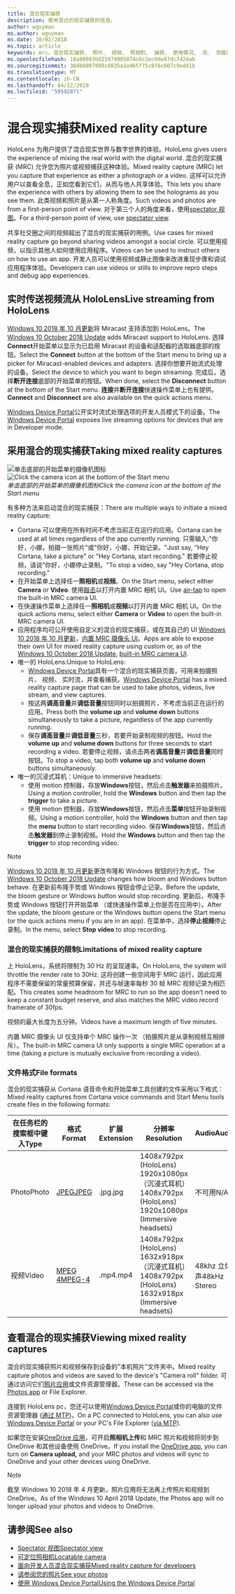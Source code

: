 ```yaml
---
title: 混合现实捕获
description: 使用混合的现实捕获的信息。
author: wguyman
ms.author: wguyman
ms.date: 10/02/2018
ms.topic: article
keywords: mrc，混合现实捕获、 照片、 视频、 照相机、 捕获、 使用情况、 流、 流媒体直播、 演示
ms.openlocfilehash: 18a80083bd25974905874c6c2ec0de87dc7424ab
ms.sourcegitcommit: 384b0087899cd835a3a965f75c6f6c607c9edd1b
ms.translationtype: MT
ms.contentlocale: zh-CN
ms.lasthandoff: 04/12/2019
ms.locfileid: "59592871"
---
```

# <a name="mixed-reality-capture"></a><span data-ttu-id="cafe3-104">混合现实捕获</span><span class="sxs-lookup"><span data-stu-id="cafe3-104">Mixed reality capture</span></span>

<span data-ttu-id="cafe3-105">HoloLens 为用户提供了混合现实世界与数字世界的体验。</span><span class="sxs-lookup"><span data-stu-id="cafe3-105">HoloLens gives users the experience of mixing the real world with the digital world.</span></span> <span data-ttu-id="cafe3-106">混合的现实捕获 (MRC) 允许您为照片或视频捕获这种体验。</span><span class="sxs-lookup"><span data-stu-id="cafe3-106">Mixed reality capture (MRC) let you capture that experience as either a photograph or a video.</span></span> <span data-ttu-id="cafe3-107">这样可以允许用户以查看全息，正如您看到它们，从而与他人共享体验。</span><span class="sxs-lookup"><span data-stu-id="cafe3-107">This lets you share the experience with others by allowing them to see the holograms as you see them.</span></span> <span data-ttu-id="cafe3-108">此类视频和照片是从第一人称角度。</span><span class="sxs-lookup"><span data-stu-id="cafe3-108">Such videos and photos are from a first-person point of view.</span></span> <span data-ttu-id="cafe3-109">对于第三个人的角度来看，使用[spectator 视图](spectator-view.md)。</span><span class="sxs-lookup"><span data-stu-id="cafe3-109">For a third-person point of view, use [spectator view](spectator-view.md).</span></span>

<span data-ttu-id="cafe3-110">共享社交圈之间的视频超出了混合的现实捕获的用例。</span><span class="sxs-lookup"><span data-stu-id="cafe3-110">Use cases for mixed reality capture go beyond sharing videos amongst a social circle.</span></span> <span data-ttu-id="cafe3-111">可以使用视频，以指示其他人如何使用应用程序。</span><span class="sxs-lookup"><span data-stu-id="cafe3-111">Videos can be used to instruct others on how to use an app.</span></span> <span data-ttu-id="cafe3-112">开发人员可以使用视频或静止图像来改进重现步骤和调试应用程序体验。</span><span class="sxs-lookup"><span data-stu-id="cafe3-112">Developers can use videos or stills to improve repro steps and debug app experiences.</span></span>

## <a name="live-streaming-from-hololens"></a><span data-ttu-id="cafe3-113">实时传送视频流从 HoloLens</span><span class="sxs-lookup"><span data-stu-id="cafe3-113">Live streaming from HoloLens</span></span>

<span data-ttu-id="cafe3-114">[Windows 10 2018 年 10 月更新](release-notes-october-2018.md)将 Miracast 支持添加到 HoloLens。</span><span class="sxs-lookup"><span data-stu-id="cafe3-114">The [Windows 10 October 2018 Update](release-notes-october-2018.md) adds Miracast support to HoloLens.</span></span> <span data-ttu-id="cafe3-115">选择**Connect**开始菜单以显示为已启用 Miracast 的设备和适配器的选取器底部的按钮。</span><span class="sxs-lookup"><span data-stu-id="cafe3-115">Select the **Connect** button at the bottom of the Start menu to bring up a picker for Miracast-enabled devices and adapters.</span></span> <span data-ttu-id="cafe3-116">选择你想要开始流式处理的设备。</span><span class="sxs-lookup"><span data-stu-id="cafe3-116">Select the device to which you want to begin streaming.</span></span> <span data-ttu-id="cafe3-117">完成后，选择**断开连接**底部的开始菜单的按钮。</span><span class="sxs-lookup"><span data-stu-id="cafe3-117">When done, select the **Disconnect** button at the bottom of the Start menu.</span></span>  <span data-ttu-id="cafe3-118">**连接**并**断开连接**快速操作菜单上也有提供。</span><span class="sxs-lookup"><span data-stu-id="cafe3-118">**Connect** and **Disconnect** are also available on the quick actions menu.</span></span> 

<span data-ttu-id="cafe3-119">[Windows Device Portal](using-the-windows-device-portal.md)公开实时流式处理选项的开发人员模式下的设备。</span><span class="sxs-lookup"><span data-stu-id="cafe3-119">The [Windows Device Portal](using-the-windows-device-portal.md) exposes live streaming options for devices that are in Developer mode.</span></span>

## <a name="taking-mixed-reality-captures"></a><span data-ttu-id="cafe3-120">采用混合的现实捕获</span><span class="sxs-lookup"><span data-stu-id="cafe3-120">Taking mixed reality captures</span></span>

<span data-ttu-id="cafe3-121">![单击底部的开始菜单的摄像机图标](images/cameraiconinpins-300px.png)</span><span class="sxs-lookup"><span data-stu-id="cafe3-121">![Click the camera icon at the bottom of the Start menu](images/cameraiconinpins-300px.png)</span></span><br>
<span data-ttu-id="cafe3-122">*单击底部的开始菜单的摄像机图标*</span><span class="sxs-lookup"><span data-stu-id="cafe3-122">*Click the camera icon at the bottom of the Start menu*</span></span>

<span data-ttu-id="cafe3-123">有多种方法来启动混合的现实捕获：</span><span class="sxs-lookup"><span data-stu-id="cafe3-123">There are multiple ways to initiate a mixed reality capture:</span></span>
* <span data-ttu-id="cafe3-124">Cortana 可以使用在所有时间不考虑当前正在运行的应用。</span><span class="sxs-lookup"><span data-stu-id="cafe3-124">Cortana can be used at all times regardless of the app currently running.</span></span> <span data-ttu-id="cafe3-125">只需输入:"你好，小娜，拍摄一张照片"或"你好，小娜，开始记录。"</span><span class="sxs-lookup"><span data-stu-id="cafe3-125">Just say, "Hey Cortana, take a picture" or "Hey Cortana, start recording."</span></span> <span data-ttu-id="cafe3-126">若要停止视频，请说"你好，小娜停止录制。"</span><span class="sxs-lookup"><span data-stu-id="cafe3-126">To stop a video, say "Hey Cortana, stop recording."</span></span>
* <span data-ttu-id="cafe3-127">在开始菜单上选择任一**照相机**或**视频**。</span><span class="sxs-lookup"><span data-stu-id="cafe3-127">On the Start menu, select either **Camera** or **Video**.</span></span> <span data-ttu-id="cafe3-128">使用[敲击](gestures.md#air-tap)以打开内置 MRC 相机 UI。</span><span class="sxs-lookup"><span data-stu-id="cafe3-128">Use [air-tap](gestures.md#air-tap) to open the built-in MRC camera UI.</span></span>
* <span data-ttu-id="cafe3-129">在快速操作菜单上选择任一**照相机**或**视频**以打开内置 MRC 相机 UI。</span><span class="sxs-lookup"><span data-stu-id="cafe3-129">On the quick actions menu, select either **Camera** or **Video** to open the built-in MRC camera UI.</span></span>
* <span data-ttu-id="cafe3-130">应用程序均可公开使用自定义的混合的现实捕获，或在其自己的 UI [Windows 10 2018 年 10 月更新](release-notes-october-2018.md)，[内置 MRC 摄像头 UI](mixed-reality-capture-for-developers.md)。</span><span class="sxs-lookup"><span data-stu-id="cafe3-130">Apps are able to expose their own UI for mixed reality capture using custom or, as of the [Windows 10 October 2018 Update](release-notes-october-2018.md), [built-in MRC camera UI](mixed-reality-capture-for-developers.md).</span></span>
* <span data-ttu-id="cafe3-131">唯一的 HoloLens:</span><span class="sxs-lookup"><span data-stu-id="cafe3-131">Unique to HoloLens:</span></span> 
    * <span data-ttu-id="cafe3-132">[Windows Device Portal](using-the-windows-device-portal.md)具有一个混合的现实捕获页面，可用来拍摄照片、 视频、 实时流，并查看捕获。</span><span class="sxs-lookup"><span data-stu-id="cafe3-132">[Windows Device Portal](using-the-windows-device-portal.md) has a mixed reality capture page that can be used to take photos, videos, live stream, and view captures.</span></span>
    * <span data-ttu-id="cafe3-133">按这两**调高音量**并**调低音量**按钮同时以拍摄照片，不考虑当前正在运行的应用。</span><span class="sxs-lookup"><span data-stu-id="cafe3-133">Press both the **volume up** and **volume down** buttons simultaneously to take a picture, regardless of the app currently running.</span></span>
    * <span data-ttu-id="cafe3-134">保存**调高音量**并**调低音量**三秒，若要开始录制视频的按钮。</span><span class="sxs-lookup"><span data-stu-id="cafe3-134">Hold the **volume up** and **volume down** buttons for three seconds to start recording a video.</span></span> <span data-ttu-id="cafe3-135">若要停止视频，请点击两者**调高音量**并**调低音量**同时按钮。</span><span class="sxs-lookup"><span data-stu-id="cafe3-135">To stop a video, tap both **volume up** and **volume down** buttons simultaneously.</span></span>
* <span data-ttu-id="cafe3-136">唯一的沉浸式耳机：</span><span class="sxs-lookup"><span data-stu-id="cafe3-136">Unique to immersive headsets:</span></span> 
    * <span data-ttu-id="cafe3-137">使用 motion 控制器，存放**Windows**按钮，然后点击**触发器**来拍摄照片。</span><span class="sxs-lookup"><span data-stu-id="cafe3-137">Using a motion controller, hold the **Windows** button and then tap the **trigger** to take a picture.</span></span> 
    * <span data-ttu-id="cafe3-138">使用 motion 控制器，存放**Windows**按钮，然后点击**菜单**按钮开始录制视频。</span><span class="sxs-lookup"><span data-stu-id="cafe3-138">Using a motion controller, hold the **Windows** button and then tap the **menu** button to start recording video.</span></span> <span data-ttu-id="cafe3-139">保存**Windows**按钮，然后点击**触发器**到停止录制视频。</span><span class="sxs-lookup"><span data-stu-id="cafe3-139">Hold the **Windows** button and then tap the **trigger** to stop recording video.</span></span>
    
>[!NOTE]
><span data-ttu-id="cafe3-140">[Windows 10 2018 年 10 月更新](release-notes-october-2018.md)更改布隆和 Windows 按钮的行为方式。</span><span class="sxs-lookup"><span data-stu-id="cafe3-140">The [Windows 10 October 2018 Update](release-notes-october-2018.md) changes how bloom and Windows button behave.</span></span> <span data-ttu-id="cafe3-141">在更新前布隆手势或 Windows 按钮会停止记录。</span><span class="sxs-lookup"><span data-stu-id="cafe3-141">Before the update, the bloom gesture or Windows button would stop recording.</span></span> <span data-ttu-id="cafe3-142">更新后，布隆手势或 Windows 按钮打开开始菜单 （或快速操作菜单上你是否在应用中）。</span><span class="sxs-lookup"><span data-stu-id="cafe3-142">After the update, the bloom gesture or the Windows button opens the Start menu (or the quick actions menu if you are in an app).</span></span> <span data-ttu-id="cafe3-143">在菜单中，选择**停止视频**停止录制。</span><span class="sxs-lookup"><span data-stu-id="cafe3-143">In the menu, select **Stop video** to stop recording.</span></span>

### <a name="limitations-of-mixed-reality-capture"></a><span data-ttu-id="cafe3-144">混合的现实捕获的限制</span><span class="sxs-lookup"><span data-stu-id="cafe3-144">Limitations of mixed reality capture</span></span>

<span data-ttu-id="cafe3-145">上 HoloLens，系统将限制为 30 Hz 的呈现速率。</span><span class="sxs-lookup"><span data-stu-id="cafe3-145">On HoloLens, the system will throttle the render rate to 30Hz.</span></span> <span data-ttu-id="cafe3-146">这将创建一些空间用于 MRC 运行，因此应用程序不需要保留的常量预算保留，并还与帧速率每秒 30 帧 MRC 视频记录为相匹配。</span><span class="sxs-lookup"><span data-stu-id="cafe3-146">This creates some headroom for MRC to run so the app doesn’t need to keep a constant budget reserve, and also matches the MRC video record framerate of 30fps.</span></span>

<span data-ttu-id="cafe3-147">视频的最大长度为五分钟。</span><span class="sxs-lookup"><span data-stu-id="cafe3-147">Videos have a maximum length of five minutes.</span></span>

<span data-ttu-id="cafe3-148">内置 MRC 摄像头 UI 仅支持单个 MRC 操作一次 （拍摄照片是从录制视频互相排斥）。</span><span class="sxs-lookup"><span data-stu-id="cafe3-148">The built-in MRC camera UI only supports a single MRC operation at a time (taking a picture is mutually exclusive from recording a video).</span></span>

### <a name="file-formats"></a><span data-ttu-id="cafe3-149">文件格式</span><span class="sxs-lookup"><span data-stu-id="cafe3-149">File formats</span></span>

<span data-ttu-id="cafe3-150">混合的现实捕获从 Cortana 语音命令和开始菜单工具创建的文件采用以下格式：</span><span class="sxs-lookup"><span data-stu-id="cafe3-150">Mixed reality captures from Cortana voice commands and Start Menu tools create files in the following formats:</span></span>

|  <span data-ttu-id="cafe3-151">在任务栏的搜索框中键入</span><span class="sxs-lookup"><span data-stu-id="cafe3-151">Type</span></span>  |  <span data-ttu-id="cafe3-152">格式</span><span class="sxs-lookup"><span data-stu-id="cafe3-152">Format</span></span>  |  <span data-ttu-id="cafe3-153">扩展</span><span class="sxs-lookup"><span data-stu-id="cafe3-153">Extension</span></span>  |  <span data-ttu-id="cafe3-154">分辨率</span><span class="sxs-lookup"><span data-stu-id="cafe3-154">Resolution</span></span>  |  <span data-ttu-id="cafe3-155">Audio</span><span class="sxs-lookup"><span data-stu-id="cafe3-155">Audio</span></span> | 
|----------|----------|----------|----------|----------|
|  <span data-ttu-id="cafe3-156">Photo</span><span class="sxs-lookup"><span data-stu-id="cafe3-156">Photo</span></span>  |  [<span data-ttu-id="cafe3-157">JPEG</span><span class="sxs-lookup"><span data-stu-id="cafe3-157">JPEG</span></span>](https://en.wikipedia.org/wiki/JPEG)  |  <span data-ttu-id="cafe3-158">.jpg</span><span class="sxs-lookup"><span data-stu-id="cafe3-158">.jpg</span></span>  |  <span data-ttu-id="cafe3-159">1408x792px (HoloLens) 1920x1080px<br> （沉浸式耳机）</span><span class="sxs-lookup"><span data-stu-id="cafe3-159">1408x792px (HoloLens) 1920x1080px (Immersive headsets)</span></span> |  <span data-ttu-id="cafe3-160">不可用</span><span class="sxs-lookup"><span data-stu-id="cafe3-160">N/A</span></span> | 
|  <span data-ttu-id="cafe3-161">视频</span><span class="sxs-lookup"><span data-stu-id="cafe3-161">Video</span></span>  |  [<span data-ttu-id="cafe3-162">MPEG 4</span><span class="sxs-lookup"><span data-stu-id="cafe3-162">MPEG-4</span></span>](https://en.wikipedia.org/wiki/MPEG-4)  |  <span data-ttu-id="cafe3-163">.mp4</span><span class="sxs-lookup"><span data-stu-id="cafe3-163">.mp4</span></span>  |  <span data-ttu-id="cafe3-164">1408x792px (HoloLens) 1632x918px （沉浸式耳机）</span><span class="sxs-lookup"><span data-stu-id="cafe3-164">1408x792px (HoloLens) 1632x918px (Immersive headsets)</span></span> |  <span data-ttu-id="cafe3-165">48khz 立体声</span><span class="sxs-lookup"><span data-stu-id="cafe3-165">48kHz Stereo</span></span> | 

## <a name="viewing-mixed-reality-captures"></a><span data-ttu-id="cafe3-166">查看混合的现实捕获</span><span class="sxs-lookup"><span data-stu-id="cafe3-166">Viewing mixed reality captures</span></span>

<span data-ttu-id="cafe3-167">混合的现实捕获照片和视频保存到设备的"本机照片"文件夹中。</span><span class="sxs-lookup"><span data-stu-id="cafe3-167">Mixed reality capture photos and videos are saved to the device's "Camera roll" folder.</span></span> <span data-ttu-id="cafe3-168">可通过访问它们[照片应用](see-your-photos.md#photos-app)或文件资源管理器。</span><span class="sxs-lookup"><span data-stu-id="cafe3-168">These can be accessed via the [Photos app](see-your-photos.md#photos-app) or File Explorer.</span></span>

<span data-ttu-id="cafe3-169">连接到 HoloLens pc，您还可以使用[Windows Device Portal](using-the-windows-device-portal.md#mixed-reality-capture)或你的电脑的文件资源管理器 ([通过 MTP](release-notes-april-2018.md#new-features-for-hololens))。</span><span class="sxs-lookup"><span data-stu-id="cafe3-169">On a PC connected to HoloLens, you can also use [Windows Device Portal](using-the-windows-device-portal.md#mixed-reality-capture) or your PC's File Explorer ([via MTP](release-notes-april-2018.md#new-features-for-hololens)).</span></span>

<span data-ttu-id="cafe3-170">如果您在安装[OneDrive 应用](https://www.microsoft.com/p/onedrive/9wzdncrfj1p3)，可开启**照相机上传**和 MRC 照片和视频将同步到 OneDrive 和其他设备使用 OneDrive。</span><span class="sxs-lookup"><span data-stu-id="cafe3-170">If you install the [OneDrive app](https://www.microsoft.com/p/onedrive/9wzdncrfj1p3), you can turn on **Camera upload,** and your MRC photos and videos will sync to OneDrive and your other devices using OneDrive.</span></span>

>[!NOTE]
><span data-ttu-id="cafe3-171">截至 Windows 10 2018 年 4 月更新，照片应用将无法再上传照片和视频到 OneDrive。</span><span class="sxs-lookup"><span data-stu-id="cafe3-171">As of the Windows 10 April 2018 Update, the Photos app will no longer upload your photos and videos to OneDrive.</span></span>

## <a name="see-also"></a><span data-ttu-id="cafe3-172">请参阅</span><span class="sxs-lookup"><span data-stu-id="cafe3-172">See also</span></span>
* [<span data-ttu-id="cafe3-173">Spectator 视图</span><span class="sxs-lookup"><span data-stu-id="cafe3-173">Spectator view</span></span>](spectator-view.md)
* [<span data-ttu-id="cafe3-174">可定位照相机</span><span class="sxs-lookup"><span data-stu-id="cafe3-174">Locatable camera</span></span>](locatable-camera.md)
* [<span data-ttu-id="cafe3-175">面向开发人员混合现实捕获</span><span class="sxs-lookup"><span data-stu-id="cafe3-175">Mixed reality capture for developers</span></span>](mixed-reality-capture-for-developers.md)
* [<span data-ttu-id="cafe3-176">请参阅您的照片</span><span class="sxs-lookup"><span data-stu-id="cafe3-176">See your photos</span></span>](see-your-photos.md)
* [<span data-ttu-id="cafe3-177">使用 Windows Device Portal</span><span class="sxs-lookup"><span data-stu-id="cafe3-177">Using the Windows Device Portal</span></span>](using-the-windows-device-portal.md)
